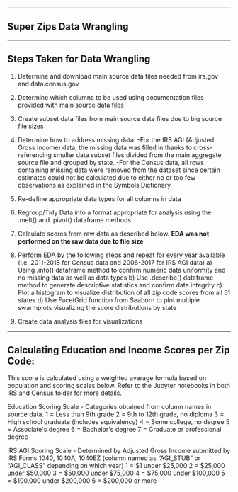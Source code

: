 ------------------------------
Super Zips Data Wrangling
------------------------------

------------------------------
Steps Taken for Data Wrangling
------------------------------

1) Determine and download main source data files needed from irs.gov and data.census.gov

2) Determine which columns to be used using documentation files provided with main source data files

3) Create subset data files from main source date files due to big source file sizes

4) Determine how to address missing data:
-For the IRS AGI (Adjusted Gross Income) data, the missing data was filled in thanks to cross-referencing smaller data subset files divided from the main aggregate source file and grouped by state.
-For the Census data, all rows containing missing data were removed from the dataset since certain estimates could not be calculated due to either no or too few observations as explained in the Symbols Dictionary

5) Re-define appropriate data types for all columns in data

6) Regroup/Tidy Data into a format appropriate for analysis using the .melt() and .pivot() dataframe methods

7) Calculate scores from raw data as described below. **EDA was not performed on the raw data due to file size**

8) Perform EDA by the following steps and repeat for every year available (i.e. 2011-2018 for Census data and 2006-2017 for IRS AGI data)
a) Using .info() dataframe method to confirm numeric data uniformity and no missing data as well as data types
b) Use .describe() dataframe method to generate descriptive statistics and confirm data integrity
c) Plot a histogram to visualize distribution of all zip code scores from all 51 states
d) Use FacetGrid function from Seaborn to plot multiple swarmplots visualizing the score distributions by state

9) Create data analysis files for visualizations


------------------------------
Calculating Education and Income Scores per Zip Code:
------------------------------
This score is calculated using a weighted average formula based on population and scoring scales below. Refer to the Jupyter notebooks in both IRS and Census folder for more details.

Education Scoring Scale - Categories obtained from column names in source data.
1 = Less than 9th grade
2 = 9th to 12th grade, no diploma
3 = High school graduate (includes equivalency)
4 = Some college, no degree
5 = Associate's degree
6 = Bachelor's degree
7 = Graduate or professional degree

IRS AGI Scoring Scale - Determined by Adjusted Gross Income submitted by IRS Forms 1040, 1040A, 1040EZ (column named as “AGI_STUB” or “AGI_CLASS” depending on which year)
1 = $1 under $25,000
2 = $25,000 under $50,000
3 = $50,000 under $75,000
4 = $75,000 under $100,000
5 = $100,000 under $200,000
6 = $200,000 or more
